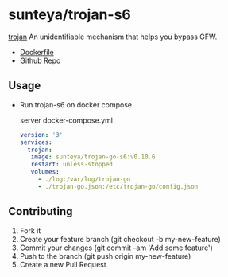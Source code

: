 # sunteya/trojan-s6

[trojan](https://github.com/trojan-gfw/trojanl) An unidentifiable mechanism that helps you bypass GFW.

* [Dockerfile](https://github.com/sunteya/dockers/blob/master/trojan-s6/Dockerfile)
* [Github Repo](https://github.com/sunteya/dockers/tree/master/trojan-s6)


## Usage

* Run trojan-s6 on docker compose

   server docker-compose.yml

   ````yaml
   version: '3'
   services:
     trojan:
      image: sunteya/trojan-go-s6:v0.10.6
      restart: unless-stopped
      volumes:
        - ./log:/var/log/trojan-go
        - ./trojan-go.json:/etc/trojan-go/config.json
   ````

## Contributing

1. Fork it
2. Create your feature branch (git checkout -b my-new-feature)
3. Commit your changes (git commit -am 'Add some feature')
4. Push to the branch (git push origin my-new-feature)
5. Create a new Pull Request
